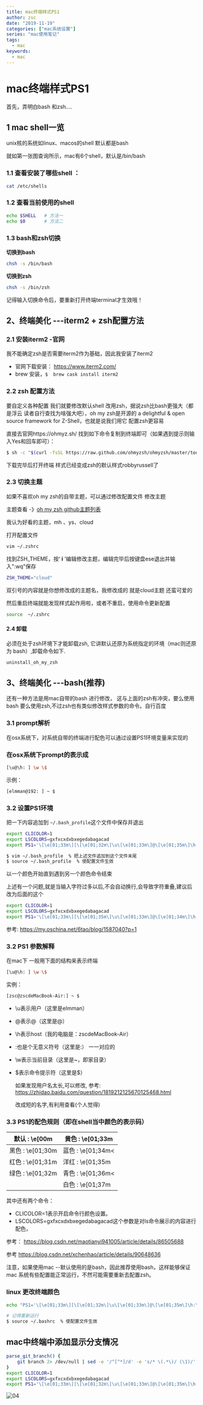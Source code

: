 ```yaml
---
title: mac终端样式PS1
author: zsc
date: "2019-11-19"
categories: ["mac系统设置"]
series: "mac使用笔记"
tags:
  - mac
keywords:
  - mac
---
```







# mac终端样式PS1

首先，弄明白bash 和zsh....

## 1 mac shell一览

unix核的系统如linux、macos的shell 默认都是bash

就如第一张图查询所示，mac有6个shell，默认是/bin/bash

### 1.1 查看安装了哪些shell ：

```bash
cat /etc/shells
```

### 1.2 查看当前使用的shell

```bash
echo $SHELL   # 方法一
echo $0       # 方法二
```

### 1.3 bash和zsh切换

**切换到bash**

```bash
chsh -s /bin/bash
```

**切换到zsh**

```bash
chsh -s /bin/zsh
```

记得输入切换命令后，要重新打开终端terminal才生效哦！



## 2、终端美化 ---iterm2 + zsh配置方法

### 2.1 安装iterm2 -官网 

我不能确定zsh是否需要iterm2作为基础，因此我安装了iterm2 

- 官网下载安装： https://www.iterm2.com/
- brew 安装，`$  brew cask install iterm2`

### 2.2 zsh 配置方法

要自定义各种配置 我们就要修改默认shell 改用zsh，据说zsh比bash更强大（都是浮云 读者自行查找为啥强大吧），oh my zsh是开源的 a delightful & open source framework for Z-Shell，也就是说我们用它 配置zsh更容易

直接去官网https://ohmyz.sh/ 找到如下命令复制到终端即可（如果遇到提示则输入Yes和回车即可）：

```bash
$ sh -c "$(curl -fsSL https://raw.github.com/ohmyzsh/ohmyzsh/master/tools/install.sh)"
```

下载完毕后打开终端 样式已经变成zsh的默认样式robbyrussell了

### 2.3 切换主题

如果不喜欢oh my zsh的自带主题，可以通过修改配置文件 修改主题

主题查看 -》[oh my zsh github主题列表](https://github.com/robbyrussell/oh-my-zsh/wiki/themes)

我认为好看的主题，mh 、ys、cloud

打开配置文件

```bash
vim ~/.zshrc
```

找到ZSH_THEME，按‘ **i** ’编辑修改主题，编辑完毕后按键盘ese退出并输入":wq"保存

```bash
ZSH_THEME="cloud"
```

双引号的内容就是你想修改成的主题名，我修改成的 就是cloud主题 还蛮可爱的

然后重启终端就能发现样式起作用啦，或者不重启，使用命令更新配置

```bash
source  ~/.zshrc
```

#### 2.4 卸载

必须在处于zsh环境下才能卸载zsh, 它讲默认还原为系统指定的环境（mac则还原为 bash）,卸载命令如下.

```bash
uninstall_oh_my_zsh
```



## 3、终端美化 ---bash(推荐)

还有一种方法是用mac自带的bash 进行修改， 这与上面的zsh有冲突，要么使用bash 要么使用zsh,不过zsh也有类似修改样式参数的命令。自行百度

### 3.1  prompt解析

在osx系统下，对系统自带的终端进行配色可以通过设置PS1环境变量来实现的

### 在osx系统下prompt的表示成

```bash
[\u@\h: ] \w \$
```

示例：

```bash
[elmman@192: ] ~ $
```

### 3.2 设置PS1环境

把一下内容追加到 ` ~/.bash_profile `这个文件中保存并退出

```bash
export CLICOLOR=1
export LSCOLORS=gxfxcxdxbxegedabagacad
export PS1='\[\e[01;33m\][\[\e[01;32m\]\u\[\e[01;33m\]@\[\e[01;35m\]\h:\[\e[01;33m\]] \[\e[01;36m\]\w \[\e[01;32m\]\$ '
```

```bash
$ vim ~/.bash_profile  % 把上述文件追加到这个文件末尾
$ source ~/.bash_profile  % 使配置文件生效

```

以一个颜色开始直到遇到另一个颜色命令结束

上述有一个问题,就是当输入字符过多以后,不会自动换行,会导致字符重叠,建议后改为后面的这个

```bash
export CLICOLOR=1
export LSCOLORS=gxfxcxdxbxegedabagacad
export PS1='\[\e[01;33m\][\[\e[01;35m\]\u\[\e[01;33m\]@\[\e[01;34m\]\h:\[\e[01;33m\]] \[\e[01;36m\]\w \[\e[01;32m\]\$ '
```

参考: https://my.oschina.net/6tao/blog/1587040?p=1

### 3.2 PS1 参数解释

在mac下 一般用下面的结构来表示终端

```bash
[\u@\h: ] \w \$
```

实例：

```bash
[zsc@zscdeMacBook-Air:] ~ $ 
```

- \u表示用户（这里是elmman）

- @表示@（这里是@）

- \h表示host（我的电脑是：zscdeMacBook-Air）

- :也是个无意义符号（这里是:） 一一对应的

- \w表示当前目录（这里是~，即家目录）

- \$表示命令提示符（这里是\$）

    如果发现用户名太长,可以修改, 参考: https://zhidao.baidu.com/question/1819212125670125468.html

    改成短的名字,有利用查看(个人觉得)

### 3.3 PS1的配色规则（即在shell当中颜色的表示码）

| 默认 : \e[00m    | 黄色 : \e[01;33m  |
| ---------------- | ----------------- |
| 黑色 : \e[01;30m | 蓝色 : \e[01;34m< |
| 红色 : \e[01;31m | 洋红 : \e[01;35m  |
| 绿色 : \e[01;32m | 青色 : \e[01;36m< |
|                  | 白色 : \e[01;37m  |

其中还有两个命令：

- CLICOLOR=1表示开启命令行颜色设置。
- LSCOLORS=gxfxcxdxbxegedabagacad这个参数是对ls命令展示的内容进行配色，

参考： https://blog.csdn.net/maotianyi941005/article/details/86505688

参考 https://blog.csdn.net/xchenhao/article/details/90648636

注意，如果使用mac --默认使用的是bash，因此推荐使用bash，这样能够保证mac 系统有些配置能正常运行，不然可能需要重新去配置zsh。

###  linux 更改终端颜色

```bash
echo "PS1='\[\e[01;33m\][\[\e[01;32m\]\u\[\e[01;33m\]@\[\e[01;35m\]\h:\[\e[01;33m\]] \[\e[01;36m\]\w \[\e[01;32m\]\$ '" >> ~/.bashrc 

# 记得重新运行
$ source ~/.bashrc  % 使配置文件生效
```





## mac中终端中添加显示分支情况

```bash
parse_git_branch() {
    git branch 2> /dev/null | sed -e '/^[^*]/d' -e 's/* \(.*\)/ (\1)/'
}
export CLICOLOR=1
export LSCOLORS=gxfxcxdxbxegedabagacad
export PS1='\[\e[01;33m\][\[\e[01;32m\]\u\[\e[01;33m\]@\[\e[01;35m\]\h:\[\e[01;33m\]] \[\e[01;36m\]\w\[\e[01;34m\]$(parse_git_branch) \[\e[01;32m\]\$ '
```





![04](https://i0.hdslb.com/bfs/album/fe8c7995aa5a9840dab4c0645fef56098e52cf35.png)
